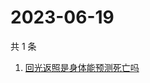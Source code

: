 # 2023-06-19

共 1 条

<!-- BEGIN -->
<!-- 最后更新时间 Mon Jun 19 2023 02:08:17 GMT+0800 (China Standard Time) -->

1. [回光返照是身体能预测死亡吗](https://www.zhihu.com/search?q=回光返照是身体能预测死亡吗)

<!-- END -->
